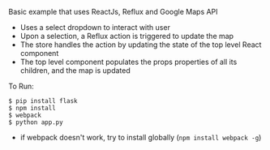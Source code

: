Basic example that uses ReactJs, Reflux and Google Maps API

- Uses a select dropdown to interact with user
- Upon a selection, a Reflux action is triggered to update the map
- The store handles the action by updating the state of the top level React component
- The top level component populates the props properties of all its children, and the map is updated

To Run:
```
$ pip install flask
$ npm install
$ webpack
$ python app.py
```
* if webpack doesn't work, try to install globally (`npm install webpack -g`)
